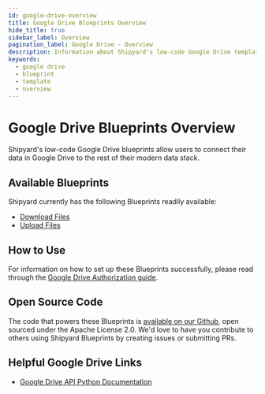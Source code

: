 ```yaml
---
id: google-drive-overview
title: Google Drive Blueprints Overview
hide_title: true
sidebar_label: Overview
pagination_label: Google Drive - Overview
description: Information about Shipyard's low-code Google Drive templates.
keywords:
  - google drive
  - blueprint
  - template
  - overview
---
```


# Google Drive Blueprints Overview

Shipyard's low-code Google Drive blueprints allow users to connect their data in Google Drive to the rest of their modern data stack.

## Available Blueprints
Shipyard currently has the following Blueprints readily available:
- [Download Files](google-drive-download-files)
- [Upload Files](google-drive-download-files)
  
## How to Use  
For information on how to set up these Blueprints successfully, please read through the [Google Drive Authorization guide](google-drive-authorization).

## Open Source Code
The code that powers these Blueprints is [available on our Github](https://github.com/shipyardapp/googledrive-blueprints), open sourced under the Apache License 2.0. We'd love to have you contribute to others using Shipyard Blueprints by creating issues or submitting PRs.

## Helpful Google Drive Links
- [Google Drive API Python Documentation](https://developers.google.com/drive/api/v3/quickstart/python)
